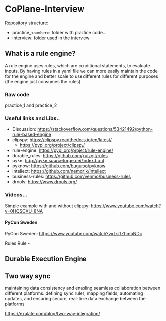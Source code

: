 # CoPlane-Interview

Repository structure:
- practice_`<number>`: folder with practice code...
- interview: folder used in the interview

## What is a rule engine?

A rule engine uses rules, which are conditional statements, to evaluate inputs. By having rules in a yaml file we can more easily maintain the code for the engine and better scale to use different rules for different purposes (the engine just consumes the rules).

### Raw code

practice_1 and practice_2

### Useful links and Libs..

- Discussion: https://stackoverflow.com/questions/53421492/python-rule-based-engine
- clipspy: https://clipspy.readthedocs.io/en/latest/
  - https://pypi.org/project/clipspy/
- rule-engine: https://pypi.org/project/rule-engine/
- durable_rules: https://github.com/jruizgit/rules
- pyke: http://pyke.sourceforge.net/index.html
- pyknow: https://github.com/buguroo/pyknow
- intellect: https://github.com/nemonik/Intellect
- business-rules: https://github.com/venmo/business-rules
- drools: https://www.drools.org/

### Videos...

Simple example with and without clipspy: https://www.youtube.com/watch?v=0HQSCXU-8NA

#### PyCon Sweden
PyCon Sweden: https://www.youtube.com/watch?v=Lsi1ZhmbNDc

Rules Rule - 

## Durable Execution Engine

## Two way sync

maintaining data consistency and enabling seamless collaboration between different platforms. defining sync rules, mapping fields, automating updates, and ensuring secure, real-time data exchange between the platforms

https://exalate.com/blog/two-way-integration/
